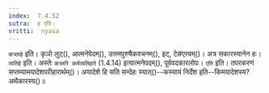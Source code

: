 ```yaml
---
index:  7.4.52
sutra:  ह एति।
vritti:  nyasa
---
```


`कत्र्ताहे` इति। कृञो लुट्(), आत्मनेपेदम्(), उत्तमपुरुषैकवचनम्(), इट्, टे#एत्त्वम्()। अत्र सकारस्यानेन हः। `व्यतिहे` इति। अस्तेः `कत्र्तरि कर्मव्यतिहारे` (1.4.14) इत्यात्मनेपदम्(), पूर्ववदकारलोपः। `एति` इति। तपरकरणं सप्तम्यामयादेशपरीहारार्थम्()। अयादेशे हि सति सन्देहः स्यात्()--कस्यायं निर्देश इति--किमयादेशस्य? अथैकारस्य()॥
